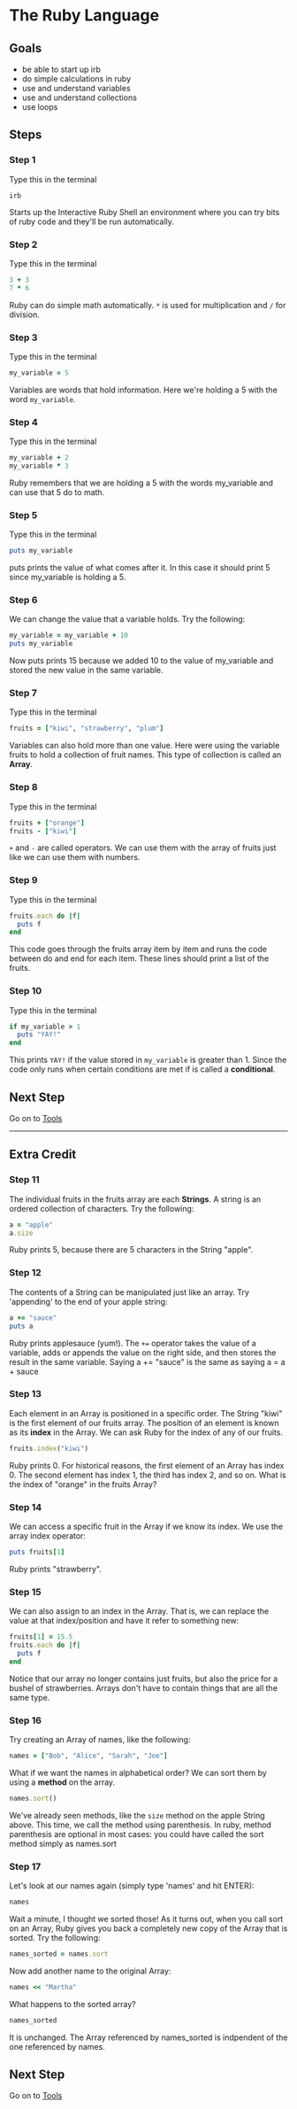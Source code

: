 # The Ruby Language

## Goals

* be able to start up irb
* do simple calculations in ruby
* use and understand variables
* use and understand collections
* use loops

## Steps
### Step 1
Type this in the terminal

```text
irb
```
Starts up the Interactive Ruby Shell an environment where you can try bits of ruby code and they'll be run automatically.


### Step 2

Type this in the terminal

```ruby
3 + 3
7 * 6
```

Ruby can do simple math automatically. 
`*` is used for multiplication and 
`/` for division.

### Step 3

Type this in the terminal

```ruby
my_variable = 5
```
Variables are words that hold information. Here we're holding a 5 with the word 
`my_variable`.

### Step 4

Type this in the terminal

```ruby
my_variable + 2
my_variable * 3
```

Ruby remembers that we are holding a 5 with the words my_variable and can use that 5 do to math.

### Step 5

Type this in the terminal

```ruby
puts my_variable
```

puts prints the value of what comes after it. In this case it should print 5 since my_variable is holding a 5.

### Step 6

We can change the value that a variable holds. Try the following:

```ruby
my_variable = my_variable + 10
puts my_variable
```

Now puts prints 15 because we added 10 to the value of my_variable and stored the new value in the same variable.

### Step 7

Type this in the terminal

```ruby
fruits = ["kiwi", "strawberry", "plum"]
```

Variables can also hold more than one value. Here were using the variable fruits to hold a collection of fruit names. 
This type of collection is called an **Array**.


### Step 8

Type this in the terminal 

```ruby
fruits + ["orange"]
fruits - ["kiwi"]
```

`+` and 
`-` are called operators. We can use them with the array of fruits just like we can use them with numbers.

### Step 9

Type this in the terminal

```ruby
fruits.each do |f|
  puts f
end
```

This code goes through the fruits array item by item and runs the code between do and end for each item. 
These lines should print a list of the fruits.

### Step 10

Type this in the terminal 

```ruby
if my_variable > 1
  puts "YAY!"
end
```

This prints `YAY!` if the value stored in `my_variable` is greater than 1. Since the code only runs when certain 
conditions are met if is called a **conditional**.

## Next Step

Go on to [Tools](tools)

* * *

## Extra Credit


### Step 11
The individual fruits in the fruits array are each **Strings**. A string is an ordered collection of characters. Try the following:

```ruby
a = "apple"
a.size
```

Ruby prints 5, because there are 5 characters in the String "apple".

### Step 12
The contents of a String can be manipulated just like an array. Try 'appending' to the end of your apple string:

```ruby
a += "sauce"
puts a
```

Ruby prints applesauce (yum!). The `+=` operator takes the value of a variable, adds or appends the value on the right side, and then stores the result in the same variable. Saying a += "sauce" is the same as saying a = a + sauce

### Step 13
Each element in an Array is positioned in a specific order. The String "kiwi" is the first element of our fruits array. The position of an element is known as its **index** in the Array. We can ask Ruby for the index of any of our fruits.

```ruby
fruits.index("kiwi")
```

Ruby prints 0. For historical reasons, the first element of an Array has index 0. The second element has index 1, the third has index 2, and so on. What is the index of "orange" in the fruits Array?

### Step 14
We can access a specific fruit in the Array if we know its index. We use the array index operator:

```ruby
puts fruits[1]
```

Ruby prints "strawberry".

### Step 15
We can also assign to an index in the Array. That is, we can replace the value at that index/position and have it refer to something new:

```ruby
fruits[1] = 15.5
fruits.each do |f|
  puts f
end
```

Notice that our array no longer contains just fruits, but also the price for a bushel of strawberries. Arrays don't have to contain things that are all the same type.

### Step 16
Try creating an Array of names, like the following:

```ruby
names = ["Bob", "Alice", "Sarah", "Joe"]
```

What if we want the names in alphabetical order? We can sort them by using a **method** on the array.

```ruby
names.sort()
```

We've already seen methods, like the `size` method on the apple String above. This time, we call the method using parenthesis. In ruby, method parenthesis are optional in most cases: you could have called the sort method simply as names.sort

### Step 17
Let's look at our names again (simply type 'names' and hit ENTER):

```ruby
names
```

Wait a minute, I thought we sorted those! As it turns out, when you call sort on an Array, Ruby gives you back a completely new copy of the Array that is sorted. Try the following:

```ruby
names_sorted = names.sort
```

Now add another name to the original Array:

```ruby
names << "Martha"
```

What happens to the sorted array?

```ruby
names_sorted
```

It is unchanged. The Array referenced by names_sorted is indpendent of the one referenced by names.

## Next Step

Go on to [Tools](tools)

